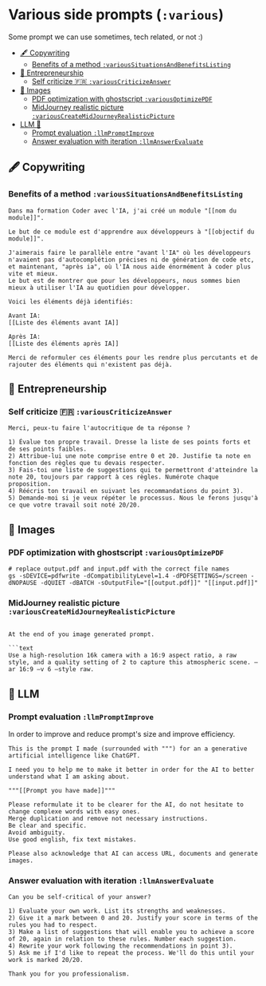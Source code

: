 # Various side prompts (`:various`)

Some prompt we can use sometimes, tech related, or not :)

- [🖋️ Copywriting](#️-copywriting)
  - [Benefits of a method `:variousSituationsAndBenefitsListing`](#benefits-of-a-method-varioussituationsandbenefitslisting)
- [👔 Entrepreneurship](#-entrepreneurship)
  - [Self criticize 🇫🇷 `:variousCriticizeAnswer`](#self-criticize--variouscriticizeanswer)
- [🌄 Images](#-images)
  - [PDF optimization with ghostscript `:variousOptimizePDF`](#pdf-optimization-with-ghostscript-variousoptimizepdf)
  - [MidJourney realistic picture `:variousCreateMidJourneyRealisticPicture`](#midjourney-realistic-picture-variouscreatemidjourneyrealisticpicture)
- [LLM 💽](#llm-)
  - [Prompt evaluation `:llmPromptImprove`](#prompt-evaluation-llmpromptimprove)
  - [Answer evaluation with iteration `:llmAnswerEvaluate`](#answer-evaluation-with-iteration-llmanswerevaluate)

## 🖋️ Copywriting

### Benefits of a method `:variousSituationsAndBenefitsListing`

```text
Dans ma formation Coder avec l'IA, j'ai créé un module "[[nom du module]]".

Le but de ce module est d'apprendre aux développeurs à "[[objectif du module]]".

J'aimerais faire le parallèle entre "avant l'IA" où les développeurs n'avaient pas d'autocomplétion précises ni de génération de code etc, et maintenant, "après ia", où l'IA nous aide énormément à coder plus vite et mieux.
Le but est de montrer que pour les développeurs, nous sommes bien mieux à utiliser l'IA au quotidien pour développer.

Voici les éléments déjà identifiés:

Avant IA:
[[Liste des éléments avant IA]]

Après IA:
[[Liste des éléments après IA]]

Merci de reformuler ces éléments pour les rendre plus percutants et de rajouter des éléments qui n'existent pas déjà.
```

## 👔 Entrepreneurship

### Self criticize 🇫🇷 `:variousCriticizeAnswer`

```text
Merci, peux-tu faire l'autocritique de ta réponse ?

1) Évalue ton propre travail. Dresse la liste de ses points forts et de ses points faibles.
2) Attribue-lui une note comprise entre 0 et 20. Justifie ta note en fonction des règles que tu devais respecter.
3) Fais-toi une liste de suggestions qui te permettront d'atteindre la note 20, toujours par rapport à ces règles. Numérote chaque proposition.
4) Réécris ton travail en suivant les recommandations du point 3).
5) Demande-moi si je veux répéter le processus. Nous le ferons jusqu'à ce que votre travail soit noté 20/20.
```

## 🌄 Images

### PDF optimization with ghostscript `:variousOptimizePDF`

```text
# replace output.pdf and input.pdf with the correct file names
gs -sDEVICE=pdfwrite -dCompatibilityLevel=1.4 -dPDFSETTINGS=/screen -dNOPAUSE -dQUIET -dBATCH -sOutputFile="[[output.pdf]]" "[[input.pdf]]"
```

### MidJourney realistic picture `:variousCreateMidJourneyRealisticPicture`

```text

At the end of you image generated prompt.

```text
Use a high-resolution 16k camera with a 16:9 aspect ratio, a raw style, and a quality setting of 2 to capture this atmospheric scene. –ar 16:9 –v 6 –style raw.
```

## 💽 LLM

### Prompt evaluation `:llmPromptImprove`

In order to improve and reduce prompt's size and improve efficiency.

```text
This is the prompt I made (surrounded with """) for an a generative artificial intelligence like ChatGPT.

I need you to help me to make it better in order for the AI to better understand what I am asking about.

"""[[Prompt you have made]]"""

Please reformulate it to be clearer for the AI, do not hesitate to change complexe words with easy ones.
Merge duplication and remove not necessary instructions.
Be clear and specific.
Avoid ambiguity.
Use good english, fix text mistakes.

Please also acknowledge that AI can access URL, documents and generate images.
```

### Answer evaluation with iteration `:llmAnswerEvaluate`

```text
Can you be self-critical of your answer?

1) Evaluate your own work. List its strengths and weaknesses.
2) Give it a mark between 0 and 20. Justify your score in terms of the rules you had to respect.
3) Make a list of suggestions that will enable you to achieve a score of 20, again in relation to these rules. Number each suggestion.
4) Rewrite your work following the recommendations in point 3).
5) Ask me if I'd like to repeat the process. We'll do this until your work is marked 20/20.

Thank you for you professionalism.
```

